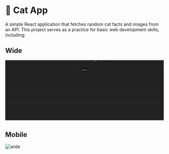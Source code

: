 # 🐾 Cat App

A simple React application that fetches random cat facts and images from an API. This project serves as a practice for basic web development skills, including:

## Wide
![wide](wide-cat-gif.gif)

## Mobile
![wide](mobile-cat-gif.gif)
